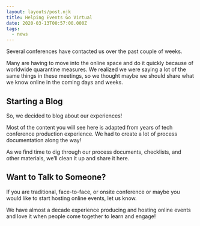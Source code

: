 ```yaml
---
layout: layouts/post.njk
title: Helping Events Go Virtual
date: 2020-03-13T00:57:00.000Z
tags:
  - news
---
```


Several conferences have contacted us over the past couple of weeks.

Many are having to move into the online space and do it quickly because of worldwide quarantine measures. We realized we were saying a lot of the same things in these meetings, so we thought maybe we should share what we know online in the coming days and weeks.

## Starting a Blog

So, we decided to blog about our experiences! 

Most of the content you will see here is adapted from years of tech conference production experience. We had to create a lot of process documentation along the way!

As we find time to dig through our process documents, checklists, and other materials, we’ll clean it up and share it here.

## Want to Talk to Someone?

If you are traditional, face-to-face, or onsite conference or maybe you would like to start hosting online events, let us know. 

We have almost a decade experience producing and hosting online events and love it when people come together to learn and engage!


